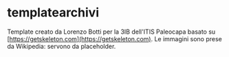 # templatearchivi
Template creato da Lorenzo Botti per la 3IB dell'ITIS Paleocapa basato su [https://getskeleton.com](https://getskeleton.com).
Le immagini sono prese da Wikipedia: servono da placeholder.
